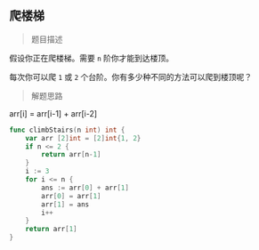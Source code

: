 ## 爬楼梯

> 题目描述

假设你正在爬楼梯。需要 `n` 阶你才能到达楼顶。

每次你可以爬 `1` 或 `2` 个台阶。你有多少种不同的方法可以爬到楼顶呢？

> 解题思路

arr[i] = arr[i-1] + arr[i-2]

```go
func climbStairs(n int) int {
    var arr [2]int = [2]int{1, 2}
    if n <= 2 {
        return arr[n-1]
    }
    i := 3
    for i <= n {
        ans := arr[0] + arr[1]
        arr[0] = arr[1]
        arr[1] = ans
        i++
    }
    return arr[1]
}
```

